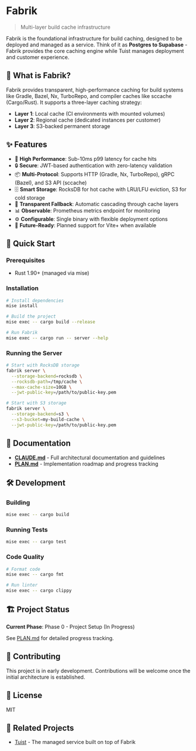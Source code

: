 # Fabrik

> Multi-layer build cache infrastructure

Fabrik is the foundational infrastructure for build caching, designed to be deployed and managed as a service. Think of it as **Postgres to Supabase** - Fabrik provides the core caching engine while Tuist manages deployment and customer experience.

## 🎯 What is Fabrik?

Fabrik provides transparent, high-performance caching for build systems like Gradle, Bazel, Nx, TurboRepo, and compiler caches like sccache (Cargo/Rust). It supports a three-layer caching strategy:

- **Layer 1**: Local cache (CI environments with mounted volumes)
- **Layer 2**: Regional cache (dedicated instances per customer)
- **Layer 3**: S3-backed permanent storage

## ✨ Features

- 🚀 **High Performance**: Sub-10ms p99 latency for cache hits
- 🔒 **Secure**: JWT-based authentication with zero-latency validation
- 📦 **Multi-Protocol**: Supports HTTP (Gradle, Nx, TurboRepo), gRPC (Bazel), and S3 API (sccache)
- 🗄️ **Smart Storage**: RocksDB for hot cache with LRU/LFU eviction, S3 for cold storage
- 🔄 **Transparent Fallback**: Automatic cascading through cache layers
- 📊 **Observable**: Prometheus metrics endpoint for monitoring
- ⚙️ **Configurable**: Single binary with flexible deployment options
- 🔮 **Future-Ready**: Planned support for Vite+ when available

## 🚀 Quick Start

### Prerequisites

- Rust 1.90+ (managed via mise)

### Installation

```bash
# Install dependencies
mise install

# Build the project
mise exec -- cargo build --release

# Run Fabrik
mise exec -- cargo run -- server --help
```

### Running the Server

```bash
# Start with RocksDB storage
fabrik server \
  --storage-backend=rocksdb \
  --rocksdb-path=/tmp/cache \
  --max-cache-size=10GB \
  --jwt-public-key=/path/to/public-key.pem

# Start with S3 storage
fabrik server \
  --storage-backend=s3 \
  --s3-bucket=my-build-cache \
  --jwt-public-key=/path/to/public-key.pem
```

## 📖 Documentation

- **[CLAUDE.md](./CLAUDE.md)** - Full architectural documentation and guidelines
- **[PLAN.md](./PLAN.md)** - Implementation roadmap and progress tracking

## 🛠️ Development

### Building

```bash
mise exec -- cargo build
```

### Running Tests

```bash
mise exec -- cargo test
```

### Code Quality

```bash
# Format code
mise exec -- cargo fmt

# Run linter
mise exec -- cargo clippy
```

## 🏗️ Project Status

**Current Phase**: Phase 0 - Project Setup (In Progress)

See [PLAN.md](./PLAN.md) for detailed progress tracking.

## 🤝 Contributing

This project is in early development. Contributions will be welcome once the initial architecture is established.

## 📝 License

MIT

## 🔗 Related Projects

- [Tuist](https://github.com/tuist/tuist) - The managed service built on top of Fabrik
